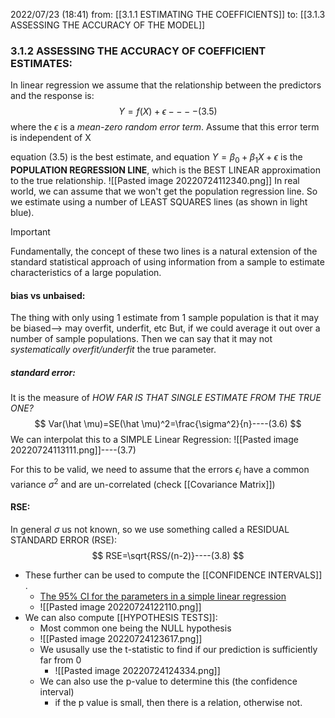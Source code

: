 2022/07/23  (18:41)
from: [[3.1.1 ESTIMATING THE COEFFICIENTS]]
to: [[3.1.3 ASSESSING THE ACCURACY OF THE  MODEL]]

### 3.1.2 ASSESSING THE ACCURACY OF COEFFICIENT ESTIMATES:
In linear regression we assume that the relationship between the predictors and the response is:
$$
Y=f(X)+\epsilon----(3.5)
$$
where the $\epsilon$ is a *mean-zero random error term*.
Assume that this error term is independent of X

equation (3.5) is the best estimate, and equation $Y=\beta_0+\beta_{1}{X}+\epsilon$ is the **POPULATION REGRESSION LINE**, which is the BEST LINEAR approximation to the true relationship.
![[Pasted image 20220724112340.png]]
In real world, we can assume that we won't get the population regression line. So we estimate using a number of LEAST SQUARES lines (as shown in light blue).

>[!important]
>Fundamentally, the concept of these two lines is a natural extension of the standard statistical approach of using information from a sample to estimate characteristics of a large population.

#### bias vs unbaised:
The thing with only using 1 estimate from 1 sample population is that it may be biased--> may overfit, underfit, etc
But, if we could average it out over a number of sample populations. Then we can say that it may not *systematically overfit/underfit* the true parameter.

##### standard error:
It is the measure of *HOW FAR IS THAT SINGLE ESTIMATE FROM THE TRUE ONE?*
$$
Var(\hat \mu)=SE(\hat \mu)^2=\frac{\sigma^2}{n}----(3.6)
$$
We can interpolat this to a SIMPLE Linear Regression:
![[Pasted image 20220724113111.png]]----(3.7)

For this to be valid, we need to assume that the errors $\epsilon_i$ have a common variance $\sigma^2$ and are un-correlated (check [[Covariance Matrix]])
#### RSE:
In general $\sigma$ us not known, so we use something called a RESIDUAL STANDARD ERROR (RSE):
$$
RSE=\sqrt{RSS/(n-2)}----(3.8)
$$
- These further can be used to compute the [[CONFIDENCE INTERVALS]] .
	- <u>The 95% CI for the parameters in a simple linear regression</u>
	- ![[Pasted image 20220724122110.png]]
- We can also compute [[HYPOTHESIS TESTS]]:
	- Most common one being the NULL hypothesis
	- ![[Pasted image 20220724123617.png]]
	- We ususally use the t-statistic to find if our prediction is sufficiently far from 0
		- ![[Pasted image 20220724124334.png]]
	- We can also use the p-value to determine this (the confidence interval)
		- if the p value is small, then there is a relation, otherwise not.
